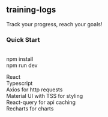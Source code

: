## training-logs

Track your progress, reach your goals!

### Quick Start
<br/>
npm install<br/>
npm run dev<br/>

React<br/>
Typescript<br/>
Axios for http requests<br/>
Material UI with TSS for styling<br/>
React-query for api caching<br/>
Recharts for charts<br/>
